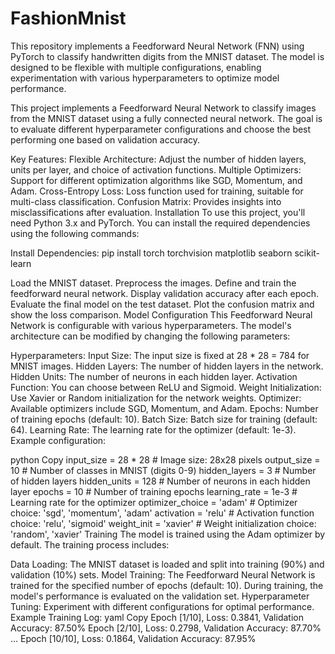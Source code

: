 # FashionMnist
This repository implements a Feedforward Neural Network (FNN) using PyTorch to classify handwritten digits from the MNIST dataset. The model is designed to be flexible with multiple configurations, enabling experimentation with various hyperparameters to optimize model performance.


This project implements a Feedforward Neural Network to classify images from the MNIST dataset using a fully connected neural network. The goal is to evaluate different hyperparameter configurations and choose the best performing one based on validation accuracy.

Key Features:
Flexible Architecture: Adjust the number of hidden layers, units per layer, and choice of activation functions.
Multiple Optimizers: Support for different optimization algorithms like SGD, Momentum, and Adam.
Cross-Entropy Loss: Loss function used for training, suitable for multi-class classification.
Confusion Matrix: Provides insights into misclassifications after evaluation.
Installation
To use this project, you'll need Python 3.x and PyTorch. You can install the required dependencies using the following commands:

Install Dependencies:
pip install torch torchvision matplotlib seaborn scikit-learn


Load the MNIST dataset.
Preprocess the images.
Define and train the feedforward neural network.
Display validation accuracy after each epoch.
Evaluate the final model on the test dataset.
Plot the confusion matrix and show the loss comparison.
Model Configuration
This Feedforward Neural Network is configurable with various hyperparameters. The model's architecture can be modified by changing the following parameters:

Hyperparameters:
Input Size: The input size is fixed at 28 * 28 = 784 for MNIST images.
Hidden Layers: The number of hidden layers in the network.
Hidden Units: The number of neurons in each hidden layer.
Activation Function: You can choose between ReLU and Sigmoid.
Weight Initialization: Use Xavier or Random initialization for the network weights.
Optimizer: Available optimizers include SGD, Momentum, and Adam.
Epochs: Number of training epochs (default: 10).
Batch Size: Batch size for training (default: 64).
Learning Rate: The learning rate for the optimizer (default: 1e-3).
Example configuration:

python
Copy
input_size = 28 * 28  # Image size: 28x28 pixels
output_size = 10  # Number of classes in MNIST (digits 0-9)
hidden_layers = 3  # Number of hidden layers
hidden_units = 128  # Number of neurons in each hidden layer
epochs = 10  # Number of training epochs
learning_rate = 1e-3  # Learning rate for the optimizer
optimizer_choice = 'adam'  # Optimizer choice: 'sgd', 'momentum', 'adam'
activation = 'relu'  # Activation function choice: 'relu', 'sigmoid'
weight_init = 'xavier'  # Weight initialization choice: 'random', 'xavier'
Training
The model is trained using the Adam optimizer by default. The training process includes:

Data Loading: The MNIST dataset is loaded and split into training (90%) and validation (10%) sets.
Model Training: The Feedforward Neural Network is trained for the specified number of epochs (default: 10). During training, the model's performance is evaluated on the validation set.
Hyperparameter Tuning: Experiment with different configurations for optimal performance.
Example Training Log:
yaml
Copy
Epoch [1/10], Loss: 0.3841, Validation Accuracy: 87.50%
Epoch [2/10], Loss: 0.2798, Validation Accuracy: 87.70%
...
Epoch [10/10], Loss: 0.1864, Validation Accuracy: 87.95%
